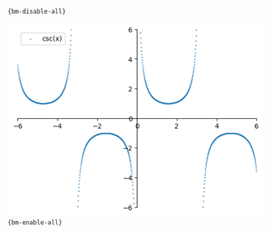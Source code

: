 `{bm-disable-all}`

![Graph(s) of csc(x)](calculus_5a3e7c5007d6e3ad9c7e7782c18d9d2f.png)
`{bm-enable-all}`

